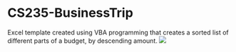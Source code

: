 # CS235-BusinessTrip
Excel template created using VBA programming that creates a sorted list of different parts of a budget, by descending amount.
![](budge.png)
